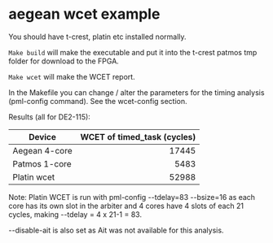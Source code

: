 # aegean wcet example

You should have t-crest, platin etc installed normally.

`Make build` will make the executable and put it into the t-crest patmos tmp folder for download to the FPGA.

`Make wcet` will make the WCET report.

In the Makefile you can change / alter the parameters for the timing analysis (pml-config command). See the wcet-config section.

Results (all for DE2-115):

| Device        | WCET of timed_task (cycles) |
| ------------- | ---------------------------:|
| Aegean 4-core | 17445                       |
| Patmos 1-core | 5483                        |
| Platin wcet   | 52988                       |

Note: Platin WCET is run with pml-config --tdelay=83 --bsize=16 as each core has its own slot in the arbiter and 4 cores have 4 slots of each 21 cycles, making --tdelay = 4 x 21-1 = 83.

--disable-ait is also set as Ait was not available for this analysis.

